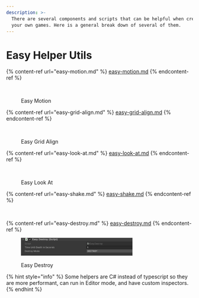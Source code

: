 ```yaml
---
description: >-
  There are several components and scripts that can be helpful when creating
  your own games. Here is a general break down of several of them.
---
```


# Easy Helper Utils

{% content-ref url="easy-motion.md" %}
[easy-motion.md](easy-motion.md)
{% endcontent-ref %}

<figure><img src="../../.gitbook/assets/EasyMotionDemo.gif" alt="" width="375"><figcaption><p>Easy Motion</p></figcaption></figure>





{% content-ref url="easy-grid-align.md" %}
[easy-grid-align.md](easy-grid-align.md)
{% endcontent-ref %}

<figure><img src="../../.gitbook/assets/EasyGridAlignDemo (1).gif" alt="" width="375"><figcaption><p>Easy Grid Align</p></figcaption></figure>





{% content-ref url="easy-look-at.md" %}
[easy-look-at.md](easy-look-at.md)
{% endcontent-ref %}

<figure><img src="../../.gitbook/assets/EasyLookAtDemo.gif" alt="" width="375"><figcaption><p>Easy Look At</p></figcaption></figure>





{% content-ref url="easy-shake.md" %}
[easy-shake.md](easy-shake.md)
{% endcontent-ref %}

<figure><img src="../../.gitbook/assets/EasyShakeDemo.gif" alt="" width="375"><figcaption></figcaption></figure>





{% content-ref url="easy-destroy.md" %}
[easy-destroy.md](easy-destroy.md)
{% endcontent-ref %}

<figure><img src="../../.gitbook/assets/image (90).png" alt="" width="301"><figcaption><p>Easy Destroy</p></figcaption></figure>





{% hint style="info" %}
Some helpers are C# instead of typescript so they are more performant, can run in Editor mode, and have custom inspectors.&#x20;
{% endhint %}
